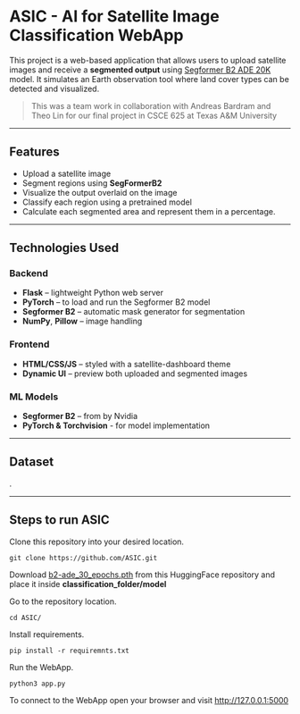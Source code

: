 # ASIC - AI for Satellite Image Classification WebApp

This project is a web-based application that allows users to upload satellite images and receive a **segmented output** using [Segformer B2 ADE 20K](https://huggingface.co/nvidia/segformer-b2-finetuned-ade-512-512) model. It simulates an Earth observation tool where land cover types can be detected and visualized.

> This was a team work in collaboration with Andreas Bardram and Theo Lin for our final project in CSCE 625 at Texas A&M University

---

## Features

- Upload a satellite image  
- Segment regions using **SegFormerB2**  
- Visualize the output overlaid on the image  
- Classify each region using a pretrained model
- Calculate each segmented area and represent them in a percentage.

---

## Technologies Used

### Backend
- **Flask** – lightweight Python web server  
- **PyTorch** – to load and run the Segformer B2 model  
- **Segformer B2** – automatic mask generator for segmentation  
- **NumPy**, **Pillow** – image handling  

### Frontend
- **HTML/CSS/JS** – styled with a satellite-dashboard theme  
- **Dynamic UI** – preview both uploaded and segmented images  

### ML Models
- **Segformer B2** – from by Nvidia  
- **PyTorch & Torchvision** - for model implementation

---

## Dataset

.

---

## Steps to run ASIC
Clone this repository into your desired location.

`git clone https://github.com/ASIC.git`

Download [b2-ade_30_epochs.pth](https://huggingface.co/vmbobato/ASIC/tree/main) from this HuggingFace repository and place it inside **classification_folder/model**

Go to the repository location.

`cd ASIC/`

Install requirements.

`pip install -r requiremnts.txt`

Run the WebApp. 

`python3 app.py`

To connect to the WebApp open your browser and visit http://127.0.0.1:5000








